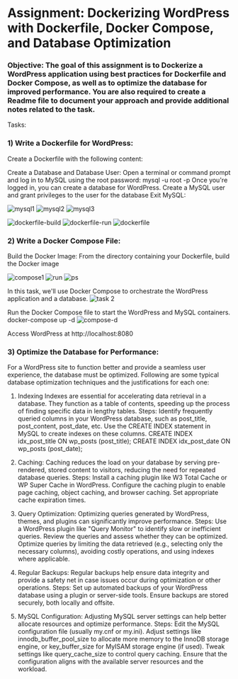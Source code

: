 
# Assignment: Dockerizing WordPress with Dockerfile, Docker Compose, and Database Optimization

### Objective: The goal of this assignment is to Dockerize a WordPress application using best practices for Dockerfile and Docker Compose, as well as to optimize the database for improved performance. You are also required to create a Readme file to document your approach and provide additional notes related to the task.

Tasks:

### 1) Write a Dockerfile for WordPress:
Create a Dockerfile with the following content:

Create a Database and Database User:
Open a terminal or command prompt and log in to MySQL using the root password:
mysql -u root -p
Once you're logged in, you can create a database for WordPress.
Create a MySQL user and grant privileges to the user for the database
Exit MySQL:

![mysql1](https://github.com/Akshat338/devops-assignment/assets/91428402/f54a73fc-a4ce-41b7-bfdd-99f522d39583)
![mysql2](https://github.com/Akshat338/devops-assignment/assets/91428402/d7635d23-32ce-4b00-82eb-d70ebca67e7c)
![mysql3](https://github.com/Akshat338/devops-assignment/assets/91428402/e2b893f0-6915-4bf2-9ac8-0bd3f104e937)

![dockerfile-build](https://github.com/Akshat338/devops-assignment/assets/91428402/80609011-899e-4489-ae7a-1c72ded4ac87)
![dockerfile-run](https://github.com/Akshat338/devops-assignment/assets/91428402/9ef3797a-d7f6-4318-814d-e33d7edd2cb0)
![dockerfile](https://github.com/Akshat338/devops-assignment/assets/91428402/72e57462-dd92-4b56-a6bd-ebe814afcc4a)


### 2) Write a Docker Compose File:

Build the Docker Image:
From the directory containing your Dockerfile, build the Docker image

![compose1](https://github.com/Akshat338/devops-assignment/assets/91428402/6353731c-84f1-4537-a752-b03414a67c32)
![run](https://github.com/Akshat338/devops-assignment/assets/91428402/32af25f2-9dd8-4528-bd42-a843e0f407d5)
![ps](https://github.com/Akshat338/devops-assignment/assets/91428402/bae1aedf-2581-4ceb-b8a3-5f03f1112bd7)

In this task, we'll use Docker Compose to orchestrate the WordPress application and a database.
![task 2](https://github.com/Akshat338/devops-assignment/assets/91428402/ee73e4e6-eb99-4419-a673-0c7b88b636c8)

Run the Docker Compose file to start the WordPress and MySQL containers.
docker-compose up -d
![compose-d](https://github.com/Akshat338/devops-assignment/assets/91428402/40d54df2-88d7-4899-a935-e24bc4ee1cd1)

Access WordPress at http://localhost:8080

### 3) Optimize the Database for Performance:

For a WordPress site to function better and provide a seamless user experience, the database must be optimized. Following are some typical database optimization techniques and the justifications for each one:

1. Indexing
Indexes are essential for accelerating data retrieval in a database. They function as a table of contents, speeding up the process of finding specific data in lengthy tables.
Steps:
Identify frequently queried columns in your WordPress database, such as post_title, post_content, post_date, etc.
Use the CREATE INDEX statement in MySQL to create indexes on these columns.
CREATE INDEX idx_post_title ON wp_posts (post_title);
CREATE INDEX idx_post_date ON wp_posts (post_date);

2. Caching: Caching reduces the load on your database by serving pre-rendered, stored content to visitors, reducing the need for repeated database queries.
Steps:
Install a caching plugin like W3 Total Cache or WP Super Cache in WordPress.
Configure the caching plugin to enable page caching, object caching, and browser caching.
Set appropriate cache expiration times.

3. Query Optimization: Optimizing queries generated by WordPress, themes, and plugins can significantly improve performance.
Steps:
Use a WordPress plugin like "Query Monitor" to identify slow or inefficient queries.
Review the queries and assess whether they can be optimized.
Optimize queries by limiting the data retrieved (e.g., selecting only the necessary columns), avoiding costly operations, and using indexes where applicable.

4. Regular Backups: Regular backups help ensure data integrity and provide a safety net in case issues occur during optimization or other operations.
Steps:
Set up automated backups of your WordPress database using a plugin or server-side tools.
Ensure backups are stored securely, both locally and offsite.

5. MySQL Configuration: Adjusting MySQL server settings can help better allocate resources and optimize performance.
Steps:
Edit the MySQL configuration file (usually my.cnf or my.ini).
Adjust settings like innodb_buffer_pool_size to allocate more memory to the InnoDB storage engine, or key_buffer_size for MyISAM storage engine (if used).
Tweak settings like query_cache_size to control query caching.
Ensure that the configuration aligns with the available server resources and the workload.









